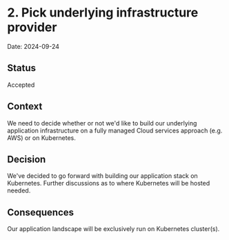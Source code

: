 # 2. Pick underlying infrastructure provider

Date: 2024-09-24

## Status

Accepted

## Context

We need to decide whether or not we'd like to build our underlying application infrastructure on a fully managed Cloud services approach (e.g. AWS) or on Kubernetes.

## Decision

We've decided to go forward with building our application stack on Kubernetes. Further discussions as to where Kubernetes will be hosted needed.

## Consequences

Our application landscape will be exclusively run on Kubernetes cluster(s). 

